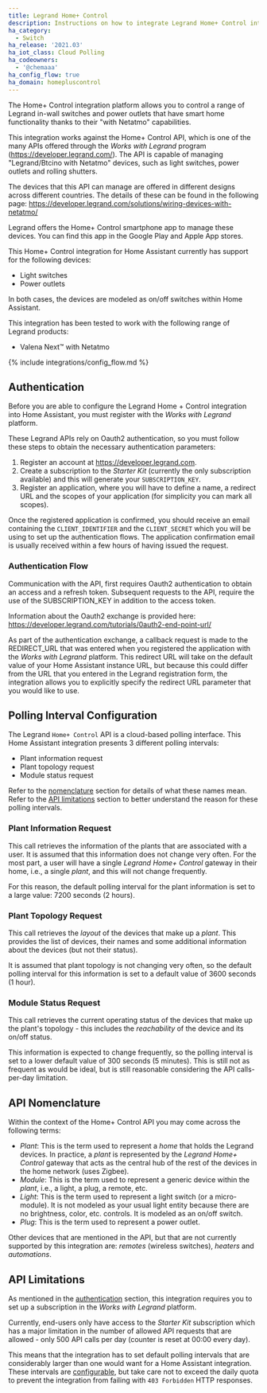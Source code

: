 ```yaml
---
title: Legrand Home+ Control
description: Instructions on how to integrate Legrand Home+ Control into Home Assistant.
ha_category:
  - Switch
ha_release: '2021.03'
ha_iot_class: Cloud Polling
ha_codeowners:
  - '@chemaaa'
ha_config_flow: true
ha_domain: homepluscontrol
---
```


The Home+ Control integration platform allows you to control a range of Legrand in-wall switches and power outlets that have smart home functionality thanks to their "with Netatmo" capabilities. 

This integration works against the Home+ Control API, which is one of the many APIs offered through the *Works with Legrand* program (https://developer.legrand.com/). The API is capable of managing "Legrand/Btcino with Netatmo" devices, such as light switches, power outlets and rolling shutters.

The devices that this API can manage are offered in different designs across different countries. The details of these can be found in the following page: https://developer.legrand.com/solutions/wiring-devices-with-netatmo/

Legrand offers the Home+ Control smartphone app to manage these devices. You can find this app in the Google Play and Apple App stores.

This Home+ Control integration for Home Assistant currently has support for the following devices: 
- Light switches
- Power outlets

In both cases, the devices are modeled as on/off switches within Home Assistant.

This integration has been tested to work with the following range of Legrand products:
- Valena Next™ with Netatmo

{% include integrations/config_flow.md %}

## Authentication

Before you are able to configure the Legrand Home + Control integration into Home Assistant, you must register with the *Works with Legrand* platform.

These Legrand APIs rely on Oauth2 authentication, so you must follow these steps to obtain the necessary authentication parameters:

1. Register an account at <https://developer.legrand.com>.
2. Create a subscription to the *Starter Kit* (currently the only subscription available) and this will generate your `SUBSCRIPTION_KEY`.
3. Register an application, where you will have to define a name, a redirect URL and the scopes of your application (for simplicity you can mark all scopes).

Once the registered application is confirmed, you should receive an email containing the `CLIENT_IDENTIFIER` and the `CLIENT_SECRET` which you will be using to set up the authentication flows. The application confirmation email is usually received within a few hours of having issued the request.

### Authentication Flow

Communication with the API, first requires Oauth2 authentication to obtain an access and a refresh token. Subsequent requests to the API, require the use of the SUBSCRIPTION_KEY in addition to the access token.

Information about the Oauth2 exchange is provided here: https://developer.legrand.com/tutorials/0auth2-end-point-url/

As part of the authentication exchange, a callback request is made to the REDIRECT_URL that was entered when you registered the application with the *Works with Legrand* platform. This redirect URL will take on the default value of your Home Assistant instance URL, but because this could differ from the URL that you entered in the Legrand registration form, the integration allows you to explicitly specify the redirect URL parameter that you would like to use.

## Polling Interval Configuration

The Legrand `Home+ Control` API is a cloud-based polling interface. This Home Assistant integration presents 3 different polling intervals:

- Plant information request
- Plant topology request
- Module status request

Refer to the [nomenclature](#api-nomenclature) section for details of what these names mean.
Refer to the [API limitations](#api-limitations) section to better understand the reason for these polling intervals.

### Plant Information Request

This call retrieves the information of the plants that are associated with a user. It is assumed that this information does not change very often. For the most part, a user will have a single *Legrand Home+ Control* gateway in their home, i.e., a single *plant*, and this will not change frequently.

For this reason, the default polling interval for the plant information is set to a large value: 7200 seconds (2 hours).

### Plant Topology Request

This call retrieves the *layout* of the devices that make up a *plant*. This provides the list of devices, their names and some additional information about the devices (but not their status).

It is assumed that plant topology is not changing very often, so the default polling interval for this information is set to a default value of 3600 seconds (1 hour).

### Module Status Request

This call retrieves the current operating status of the devices that make up the plant's topology - this includes the *reachability* of the device and its on/off status. 

This information is expected to change frequently, so the polling interval is set to a lower default value of 300 seconds (5 minutes). This is still not as frequent as would be ideal, but is still reasonable considering the API calls-per-day limitation.


## API Nomenclature

Within the context of the Home+ Control API you may come across the following terms:

* *Plant*: This is the term used to represent a *home* that holds the Legrand devices. In practice, a *plant* is represented by the *Legrand Home+ Control* gateway that acts as the central hub of the rest of the devices in the home network (uses Zigbee).
* *Module*: This is the term used to represent a generic device within the *plant*, i.e., a light, a plug, a remote, etc.
* *Light*: This is the term used to represent a light switch (or a micro-module). It is not modeled as your usual light entity because there are no brightness, color, etc. controls. It is modeled as an on/off switch.
* *Plug*: This is the term used to represent a power outlet.

Other devices that are mentioned in the API, but that are not currently supported by this integration are: *remotes* (wireless switches), *heaters* and *automations*.

## API Limitations

As mentioned in the [authentication](#authentication) section, this integration requires you to set up a subscription in the *Works with Legrand* platform. 

Currently, end-users only have access to the *Starter Kit* subscription which has a major limitation in the number of allowed API requests that are allowed - only 500 API calls per day (counter is reset at 00:00 every day).

This means that the integration has to set default polling intervals that are considerably larger than one would want for a Home Assistant integration. These intervals are [configurable](#polling-interval-configuration), but take care not to exceed the daily quota to prevent the integration from failing with `403 Forbidden` HTTP responses.
